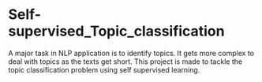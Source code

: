 # Self-supervised_Topic_classification
A major task in NLP application is to identify topics. It gets more complex to deal with topics as the texts get short. This project is made to tackle the topic classification problem using self supervised learning.
